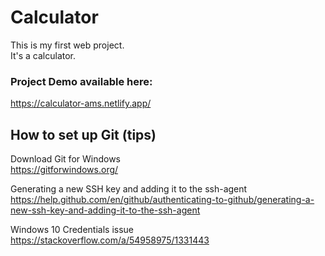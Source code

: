 # Calculator

This is my first web project.  
It's a calculator.

### Project Demo available here:

https://calculator-ams.netlify.app/

## How to set up Git (tips)

Download Git for Windows  
https://gitforwindows.org/

Generating a new SSH key and adding it to the ssh-agent  
https://help.github.com/en/github/authenticating-to-github/generating-a-new-ssh-key-and-adding-it-to-the-ssh-agent

Windows 10 Credentials issue
https://stackoverflow.com/a/54958975/1331443

